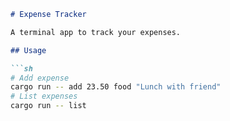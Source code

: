 ```markdown
# Expense Tracker

A terminal app to track your expenses.

## Usage

```sh
# Add expense
cargo run -- add 23.50 food "Lunch with friend"
# List expenses
cargo run -- list
```
```